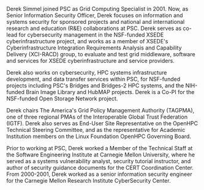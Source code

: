 Derek Simmel joined PSC as Grid Computing Specialist in 2001. Now, as Senior Information Security Officer, Derek focuses on information and systems security for sponsored projects and national and international research and education (R&E) collaborations at PSC. Derek serves as co-lead for cybersecurity management in the NSF-funded XSEDE cyberinfrastructure project, and works as a member of XSEDE's Cyberinfrastructure Integration Requirements Analysis and Capability Delivery (XCI-RACD) group, to evaluate and test grid middleware, software and services for XSEDE cyberinfrastructure and service providers.

Derek also works on cybersecurity, HPC systems infrastructure development, and data transfer services within PSC, for NSF-funded projects including PSC's Bridges and Bridges-2 HPC systems, and the NIH-funded Brain Image Library and HubMAP projects. Derek is a Co-PI for the NSF-funded Open Storage Network project.

Derek chairs The America's Grid Policy Management Authority (TAGPMA), one of three regional PMAs of the Interoperable Global Trust Federation (IGTF). Derek also serves as End-User Site Representative on the OpenHPC Technical Steering Committee, and as the representative for Academic Institution members on the Linux Foundation OpenHPC Governing Board.

Prior to working at PSC, Derek worked a Member of the Technical Staff at the Software Engineering Institute at Carnegie Mellon University, where he served as a systems vulnerability analyst, security tutorial instructor, and author of security guidance documents for the CERT Coordination Center. From 2000-2001, Derek worked as a senior information security engineer for the Carnegie Mellon Research Institute CyberSecurity Center.